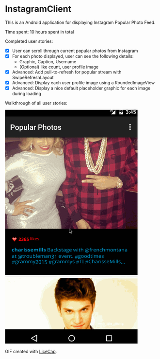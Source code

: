 # InstagramClient
This is an Android application for displaying Instagram Popular Photo Feed.

Time spent: 10 hours spent in total

Completed user stories:

 * [x] User can scroll through current popular photos from Instagram
 * [x] For each photo displayed, user can see the following details:
      * Graphic, Caption, Username
      * (Optional) like count, user profile image
 * [x] Advanced: Add pull-to-refresh for popular stream with SwipeRefreshLayout
 * [x] Advanced: Display each user profile image using a RoundedImageView
 * [x] Advanced: Display a nice default placeholder graphic for each image during loading

Walkthrough of all user stories:

![Video Walkthrough](InstagramClient.gif)

GIF created with [LiceCap](http://www.cockos.com/licecap/).
